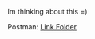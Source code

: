 Im thinking about this =)

Postman: [Link Folder](https://www.getpostman.com/collections/77c4d2a0e3203d275b39)